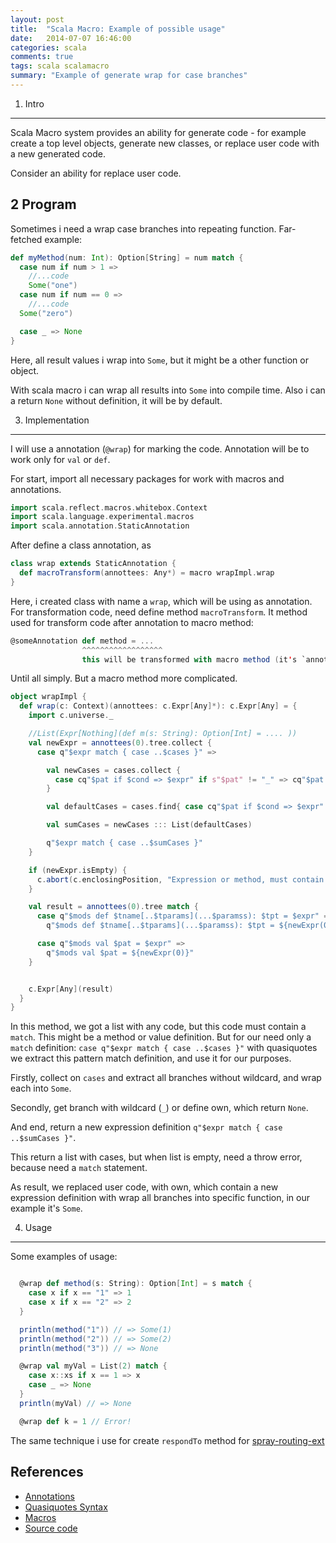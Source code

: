 ```yaml
---
layout: post
title:  "Scala Macro: Example of possible usage"
date:   2014-07-07 16:46:00
categories: scala 
comments: true
tags: scala scalamacro 
summary: "Example of generate wrap for case branches" 
---
```


1. Intro
--------

Scala Macro system provides an ability for generate code - for example create a top level objects, generate new classes, or replace user code with a new generated code. 

Consider an ability for replace user code.

2 Program
-----------

Sometimes i need a wrap case branches into repeating function. Far-fetched example:

```scala
def myMethod(num: Int): Option[String] = num match {
  case num if num > 1 => 
    //...code
    Some("one")
  case num if num == 0 =>
    //...code  
  Some("zero")

  case _ => None
}
```

Here, all result values i wrap into `Some`, but it might be a other function or object.

With scala macro i can wrap all results into `Some` into compile time. Also i can a return `None` without definition, it will be by default.

3. Implementation
-------------------

I will use a annotation (`@wrap`) for marking the code. Annotation will be to work only for `val` or `def`. 

For start, import all necessary packages for work with macros and annotations.

```scala
import scala.reflect.macros.whitebox.Context 
import scala.language.experimental.macros
import scala.annotation.StaticAnnotation
```

After define a class annotation, as

```scala 
class wrap extends StaticAnnotation {
  def macroTransform(annottees: Any*) = macro wrapImpl.wrap
}
```  

Here, i created class with name a `wrap`, which will be using as annotation. 
For transformation code, need define method `macroTransform`. It method used for transform code after annotation to macro method:

```scala
@someAnnotation def method = ...
                ^^^^^^^^^^^^^^^^^^
                this will be transformed with macro method (it's `annottees: Any*`) 
```

Until all simply. But a macro method more complicated. 

```scala
object wrapImpl {
  def wrap(c: Context)(annottees: c.Expr[Any]*): c.Expr[Any] = {
    import c.universe._

    //List(Expr[Nothing](def m(s: String): Option[Int] = .... ))  
    val newExpr = annottees(0).tree.collect {
      case q"$expr match { case ..$cases }" =>

        val newCases = cases.collect {
          case cq"$pat if $cond => $expr" if s"$pat" != "_" => cq"$pat if $cond => Some($expr)"
        }

        val defaultCases = cases.find{ case cq"$pat if $cond => $expr" => s"$pat" == "_" }.orElse(Some(cq"_ => None")).get

        val sumCases = newCases ::: List(defaultCases)

        q"$expr match { case ..$sumCases }"
    }

    if (newExpr.isEmpty) {
      c.abort(c.enclosingPosition, "Expression or method, must contain `match` statement")
    }

    val result = annottees(0).tree match {
      case q"$mods def $tname[..$tparams](...$paramss): $tpt = $expr" =>
        q"$mods def $tname[..$tparams](...$paramss): $tpt = ${newExpr(0)}"

      case q"$mods val $pat = $expr" =>
        q"$mods val $pat = ${newExpr(0)}"
    }


    c.Expr[Any](result)
  }
}
```

In this method, we got a list with any code, but this code must contain a `match`. This might be a method or value definition. But for our need only a `match` definition: `case q"$expr match { case ..$cases }"` with quasiquotes we extract this pattern match definition, and use it for our purposes.

Firstly, collect on `cases` and extract all branches without wildcard, and wrap each into `Some`. 

Secondly, get branch with wildcard (`_`) or define own, which return `None`.

And end, return a new expression definition `q"$expr match { case ..$sumCases }"`.

This return a list with cases, but when list is empty, need a throw error, because need a `match` statement.

As result, we replaced user code, with own, which contain a new expression definition with wrap all branches into specific function, in our example it's `Some`.


4. Usage  
-----------

Some examples of usage:

```scala

  @wrap def method(s: String): Option[Int] = s match {
    case x if x == "1" => 1
    case x if x == "2" => 2
  }

  println(method("1")) // => Some(1)
  println(method("2")) // => Some(2)
  println(method("3")) // => None

  @wrap val myVal = List(2) match {
    case x::xs if x == 1 => x
    case _ => None
  }
  println(myVal) // => None

  @wrap def k = 1 // Error!
```

The same technique i use for create `respondTo` method for [spray-routing-ext](https://github.com/fntz/spray-routing-ext/issues/7)

References
------------

+ [Annotations](http://docs.scala-lang.org/overviews/macros/annotations.html)
+ [Quasiquotes Syntax](http://docs.scala-lang.org/overviews/quasiquotes/syntax-summary.html)
+ [Macros](http://docs.scala-lang.org/overviews/macros/usecases.html)
+ [Source code](https://gist.github.com/fntz/9350393a786385733e8a)


